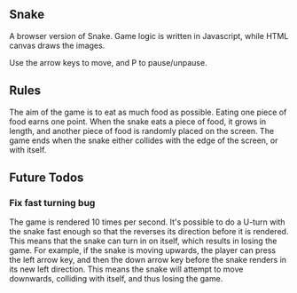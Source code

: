 ## Snake

A browser version of Snake. Game logic is written in Javascript, while HTML canvas
draws the images. 

Use the arrow keys to move, and P to pause/unpause. 

## Rules

The aim of the game is to eat as much food as possible. Eating one piece of food earns 
one point. When the snake eats a piece of food, it grows in length, and another piece
of food is randomly placed on the screen. The game ends when the snake either 
collides with the edge of the screen, or with itself.  


## Future Todos

### Fix fast turning bug

The game is rendered 10 times per second. It's possible to do a U-turn with the snake fast enough so that the reverses its direction before it is rendered. This means that the snake can turn in on itself, which results in losing the game. For example, if the snake is moving upwards, the player can press the left arrow key, and then the down arrow key before the snake renders in its new left direction.  This means the snake will attempt to move downwards, colliding with itself, and thus losing the game.   